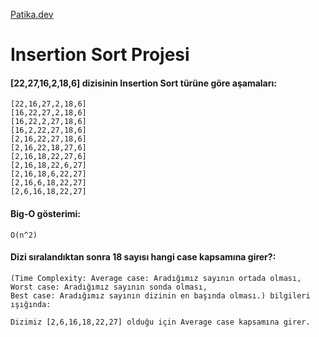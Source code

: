 [Patika.dev](https://www.patika.dev/tr)

# Insertion Sort Projesi

#### [22,27,16,2,18,6] dizisinin Insertion Sort türüne göre aşamaları:

    [22,16,27,2,18,6]
    [16,22,27,2,18,6]
    [16,22,2,27,18,6]
    [16,2,22,27,18,6]
    [2,16,22,27,18,6]
    [2,16,22,18,27,6]
    [2,16,18,22,27,6]
    [2,16,18,22,6,27]
    [2,16,18,6,22,27]
    [2,16,6,18,22,27]
    [2,6,16,18,22,27]
    
#### Big-O gösterimi:

    O(n^2)
      
#### Dizi sıralandıktan sonra 18 sayısı hangi case kapsamına girer?:

    (Time Complexity: Average case: Aradığımız sayının ortada olması, Worst case: Aradığımız sayının sonda olması,
    Best case: Aradığımız sayının dizinin en başında olması.) bilgileri ışığında:
    
    Dizimiz [2,6,16,18,22,27] olduğu için Average case kapsamına girer.
